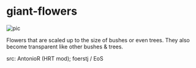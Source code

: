 # giant-flowers

![pic](pic.jpg)

Flowers that are scaled up to the size of bushes or even trees. They also become transparent like other bushes & trees.

src: AntonioR (HRT mod); foerstj / EoS
